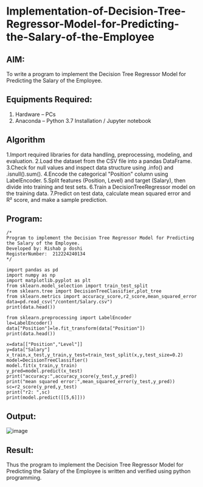 # Implementation-of-Decision-Tree-Regressor-Model-for-Predicting-the-Salary-of-the-Employee

## AIM:
To write a program to implement the Decision Tree Regressor Model for Predicting the Salary of the Employee.

## Equipments Required:
1. Hardware – PCs
2. Anaconda – Python 3.7 Installation / Jupyter notebook

## Algorithm
1.Import required libraries for data handling, preprocessing, modeling, and evaluation.
2.Load the dataset from the CSV file into a pandas DataFrame.
3.Check for null values and inspect data structure using .info() and .isnull().sum().
4.Encode the categorical "Position" column using LabelEncoder.
5.Split features (Position, Level) and target (Salary), then divide into training and test sets.
6.Train a DecisionTreeRegressor model on the training data.
7.Predict on test data, calculate mean squared error and R² score, and make a sample prediction.

## Program:
```
/*
Program to implement the Decision Tree Regressor Model for Predicting the Salary of the Employee.
Developed by: Rishab p doshi
RegisterNumber:  212224240134
*/
```
```
import pandas as pd
import numpy as np
import matplotlib.pyplot as plt
from sklearn.model_selection import train_test_split
from sklearn.tree import DecisionTreeClassifier,plot_tree
from sklearn.metrics import accuracy_score,r2_score,mean_squared_error
data=pd.read_csv("/content/Salary.csv")
print(data.head())

from sklearn.preprocessing import LabelEncoder
le=LabelEncoder()
data["Position"]=le.fit_transform(data["Position"])
print(data.head())

x=data[["Position","Level"]]
y=data["Salary"]
x_train,x_test,y_train,y_test=train_test_split(x,y,test_size=0.2)
model=DecisionTreeClassifier()
model.fit(x_train,y_train)
y_pred=model.predict(x_test)
print("accuracy:",accuracy_score(y_test,y_pred))
print("mean squared error:",mean_squared_error(y_test,y_pred))
sc=r2_score(y_pred,y_test)
print("r2: ",sc)
print(model.predict([[5,6]]))
```
## Output:
![image](https://github.com/user-attachments/assets/fc19dce8-7ffc-41b5-8819-b1c8edb5d5db)



## Result:
Thus the program to implement the Decision Tree Regressor Model for Predicting the Salary of the Employee is written and verified using python programming.

